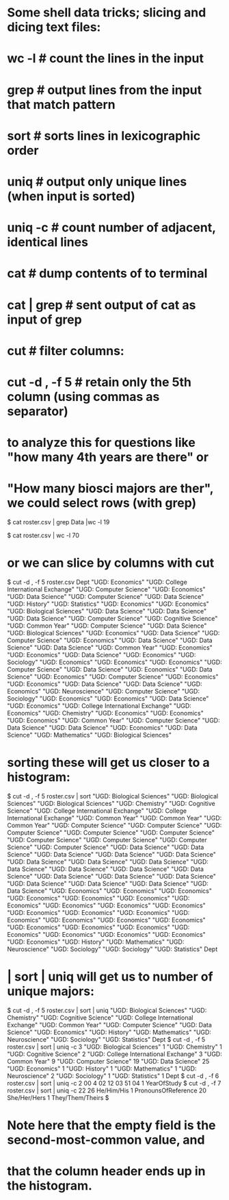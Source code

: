 # Some shell data tricks; slicing and dicing text files: 

# wc -l           # count the lines in the input
# grep <pattern>  # output lines from the input that match pattern
# sort            # sorts lines in lexicographic order
# uniq            # output only unique lines (when input is sorted)
# uniq -c         # count number of adjacent, identical lines
# cat  <filename> # dump contents of <filename> to terminal
# cat  <filename>  | grep <pattern>    # sent output of cat as input of grep
# cut             # filter columns:
# cut -d , -f 5   # retain only the 5th column (using commas as separator) 

# to analyze this for questions like "how many 4th years are there" or
# "How many biosci majors are ther", we could select rows (with grep)

$ cat roster.csv | grep Data |wc -l 
      19

$ cat roster.csv | wc -l 
      70
# or we can slice by columns with cut

$ cut -d , -f 5 roster.csv 
Dept
"UGD: Economics"
"UGD: College International Exchange"
"UGD: Computer Science"
"UGD: Economics"
"UGD: Data Science"
"UGD: Computer Science"
"UGD: Data Science"
"UGD: History"
"UGD: Statistics"
"UGD: Economics"
"UGD: Economics"
"UGD: Biological Sciences"
"UGD: Data Science"
"UGD: Data Science"
"UGD: Data Science"
"UGD: Computer Science"
"UGD: Cognitive Science"
"UGD: Common Year"
"UGD: Computer Science"
"UGD: Data Science"
"UGD: Biological Sciences"
"UGD: Economics"
"UGD: Data Science"
"UGD: Computer Science"
"UGD: Economics"
"UGD: Data Science"
"UGD: Data Science"
"UGD: Data Science"
"UGD: Common Year"
"UGD: Economics"
"UGD: Economics"
"UGD: Data Science"
"UGD: Economics"
"UGD: Sociology"
"UGD: Economics"
"UGD: Economics"
"UGD: Economics"
"UGD: Computer Science"
"UGD: Data Science"
"UGD: Economics"
"UGD: Data Science"
"UGD: Economics"
"UGD: Computer Science"
"UGD: Economics"
"UGD: Economics"
"UGD: Data Science"
"UGD: Data Science"
"UGD: Economics"
"UGD: Neuroscience"
"UGD: Computer Science"
"UGD: Sociology"
"UGD: Economics"
"UGD: Economics"
"UGD: Data Science"
"UGD: Economics"
"UGD: College International Exchange"
"UGD: Economics"
"UGD: Chemistry"
"UGD: Economics"
"UGD: Economics"
"UGD: Economics"
"UGD: Common Year"
"UGD: Computer Science"
"UGD: Data Science"
"UGD: Data Science"
"UGD: Economics"
"UGD: Data Science"
"UGD: Mathematics"
"UGD: Biological Sciences"

# sorting these will get us closer to a histogram:
$ cut -d , -f 5 roster.csv | sort 
"UGD: Biological Sciences"
"UGD: Biological Sciences"
"UGD: Biological Sciences"
"UGD: Chemistry"
"UGD: Cognitive Science"
"UGD: College International Exchange"
"UGD: College International Exchange"
"UGD: Common Year"
"UGD: Common Year"
"UGD: Common Year"
"UGD: Computer Science"
"UGD: Computer Science"
"UGD: Computer Science"
"UGD: Computer Science"
"UGD: Computer Science"
"UGD: Computer Science"
"UGD: Computer Science"
"UGD: Computer Science"
"UGD: Computer Science"
"UGD: Data Science"
"UGD: Data Science"
"UGD: Data Science"
"UGD: Data Science"
"UGD: Data Science"
"UGD: Data Science"
"UGD: Data Science"
"UGD: Data Science"
"UGD: Data Science"
"UGD: Data Science"
"UGD: Data Science"
"UGD: Data Science"
"UGD: Data Science"
"UGD: Data Science"
"UGD: Data Science"
"UGD: Data Science"
"UGD: Data Science"
"UGD: Data Science"
"UGD: Data Science"
"UGD: Economics"
"UGD: Economics"
"UGD: Economics"
"UGD: Economics"
"UGD: Economics"
"UGD: Economics"
"UGD: Economics"
"UGD: Economics"
"UGD: Economics"
"UGD: Economics"
"UGD: Economics"
"UGD: Economics"
"UGD: Economics"
"UGD: Economics"
"UGD: Economics"
"UGD: Economics"
"UGD: Economics"
"UGD: Economics"
"UGD: Economics"
"UGD: Economics"
"UGD: Economics"
"UGD: Economics"
"UGD: Economics"
"UGD: Economics"
"UGD: Economics"
"UGD: History"
"UGD: Mathematics"
"UGD: Neuroscience"
"UGD: Sociology"
"UGD: Sociology"
"UGD: Statistics"
Dept

# | sort | uniq will get us to number of unique majors:
$ cut -d , -f 5 roster.csv | sort  | uniq 
"UGD: Biological Sciences"
"UGD: Chemistry"
"UGD: Cognitive Science"
"UGD: College International Exchange"
"UGD: Common Year"
"UGD: Computer Science"
"UGD: Data Science"
"UGD: Economics"
"UGD: History"
"UGD: Mathematics"
"UGD: Neuroscience"
"UGD: Sociology"
"UGD: Statistics"
Dept
$ cut -d , -f 5 roster.csv | sort  | uniq  -c 
   3 "UGD: Biological Sciences"
   1 "UGD: Chemistry"
   1 "UGD: Cognitive Science"
   2 "UGD: College International Exchange"
   3 "UGD: Common Year"
   9 "UGD: Computer Science"
  19 "UGD: Data Science"
  25 "UGD: Economics"
   1 "UGD: History"
   1 "UGD: Mathematics"
   1 "UGD: Neuroscience"
   2 "UGD: Sociology"
   1 "UGD: Statistics"
   1 Dept
$ cut -d , -f 6 roster.csv | sort  | uniq  -c 
   2 00
   4 02
  12 03
  51 04
   1 YearOfStudy
$ cut -d , -f 7 roster.csv | sort  | uniq  -c 
  22 
  26 He/Him/His
   1 PronounsOfReference
  20 She/Her/Hers
   1 They/Them/Theirs
$ 
# Note here that the empty field is the second-most-common value, and
# that the column header ends up in the histogram.
